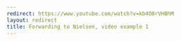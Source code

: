 ```yaml
---
redirect: https://www.youtube.com/watch?v=kb4O0rVHBhM
layout: redirect
title: Forwarding to Nielsen, video example 1
---
```

